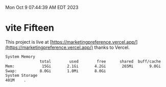 Mon Oct  9 07:44:39 AM EDT 2023

# vite Fifteen


This project is live at [https://marketingpreference.vercel.app/](https://marketingpreference.vercel.app/) thanks to Vercel.

```bash
System Memory
               total        used        free      shared  buff/cache   available
Mem:            15Gi       2.1Gi       4.2Gi       265Mi       9.0Gi        12Gi
Swap:          8.0Gi       1.0Mi       8.0Gi
System Storage
401M	.
